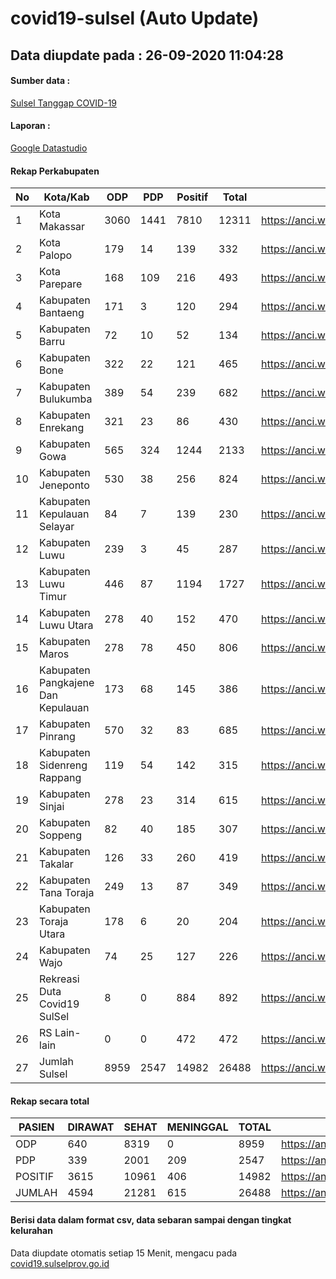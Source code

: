 
# covid19-sulsel (Auto Update)

## Data diupdate pada : 26-09-2020 11:04:28

#### Sumber data :
[Sulsel Tanggap COVID-19](https://covid19.sulselprov.go.id)

#### Laporan :
[Google Datastudio](https://datastudio.google.com/s/jythWGc1j4w)

#### Rekap Perkabupaten 
|No|Kota/Kab|ODP|PDP|Positif|Total|Link|
| --- | --- | --- | --- | --- | --- | --- |
|1|Kota Makassar|3060|1441|7810|12311|https://anci.web.id/cor/kota_makassar|
|2|Kota Palopo|179|14|139|332|https://anci.web.id/cor/kota_palopo|
|3|Kota Parepare|168|109|216|493|https://anci.web.id/cor/kota_parepare|
|4|Kabupaten Bantaeng|171|3|120|294|https://anci.web.id/cor/kabupaten_bantaeng|
|5|Kabupaten Barru|72|10|52|134|https://anci.web.id/cor/kabupaten_barru|
|6|Kabupaten Bone|322|22|121|465|https://anci.web.id/cor/kabupaten_bone|
|7|Kabupaten Bulukumba|389|54|239|682|https://anci.web.id/cor/kabupaten_bulukumba|
|8|Kabupaten Enrekang|321|23|86|430|https://anci.web.id/cor/kabupaten_enrekang|
|9|Kabupaten Gowa|565|324|1244|2133|https://anci.web.id/cor/kabupaten_gowa|
|10|Kabupaten Jeneponto|530|38|256|824|https://anci.web.id/cor/kabupaten_jeneponto|
|11|Kabupaten Kepulauan Selayar|84|7|139|230|https://anci.web.id/cor/kabupaten_kepulauan_selayar|
|12|Kabupaten Luwu|239|3|45|287|https://anci.web.id/cor/kabupaten_luwu|
|13|Kabupaten Luwu Timur|446|87|1194|1727|https://anci.web.id/cor/kabupaten_luwu_timur|
|14|Kabupaten Luwu Utara|278|40|152|470|https://anci.web.id/cor/kabupaten_luwu_utara|
|15|Kabupaten Maros|278|78|450|806|https://anci.web.id/cor/kabupaten_maros|
|16|Kabupaten Pangkajene Dan Kepulauan|173|68|145|386|https://anci.web.id/cor/kabupaten_pangkajene_dan_kepulauan|
|17|Kabupaten Pinrang|570|32|83|685|https://anci.web.id/cor/kabupaten_pinrang|
|18|Kabupaten Sidenreng Rappang|119|54|142|315|https://anci.web.id/cor/kabupaten_sidenreng_rappang|
|19|Kabupaten Sinjai|278|23|314|615|https://anci.web.id/cor/kabupaten_sinjai|
|20|Kabupaten Soppeng|82|40|185|307|https://anci.web.id/cor/kabupaten_soppeng|
|21|Kabupaten Takalar|126|33|260|419|https://anci.web.id/cor/kabupaten_takalar|
|22|Kabupaten Tana Toraja|249|13|87|349|https://anci.web.id/cor/kabupaten_tana_toraja|
|23|Kabupaten Toraja Utara|178|6|20|204|https://anci.web.id/cor/kabupaten_toraja_utara|
|24|Kabupaten Wajo|74|25|127|226|https://anci.web.id/cor/kabupaten_wajo|
|25|Rekreasi Duta Covid19 SulSel|8|0|884|892|https://anci.web.id/cor/rekreasi_duta_covid19_sulsel|
|26|RS Lain-lain|0|0|472|472|https://anci.web.id/cor/rs_lain-lain|
|27|Jumlah Sulsel|8959|2547|14982|26488|https://anci.web.id/cor/jumlah_sulsel|

#### Rekap secara total

| PASIEN | DIRAWAT | SEHAT | MENINGGAL | TOTAL | LINK |
| ---- | -------- | ---- | ---- |  ---- | ---- |
| ODP | 640 | 8319 | 0 | 8959 | https://anci.web.id/cor/odp_detail.html |
| PDP | 339 | 2001 | 209 | 2547 | https://anci.web.id/cor/pdp_detail.html |
| POSITIF | 3615 | 10961 | 406 | 14982 | https://anci.web.id/cor/positif_detail.html |
| JUMLAH | 4594 | 21281 | 615 | 26488 | https://anci.web.id/cor/jumlah_sulsel/ |

 
#### Berisi data dalam format csv, data sebaran sampai dengan tingkat kelurahan

Data diupdate otomatis setiap 15 Menit, mengacu pada [covid19.sulselprov.go.id](https://covid19.sulselprov.go.id)

